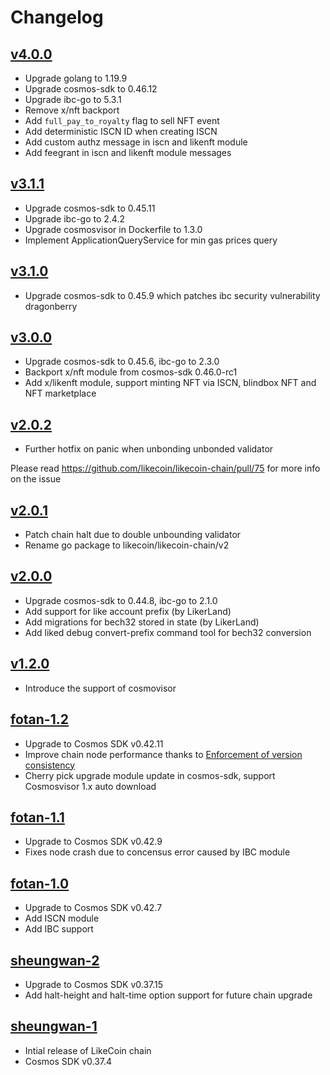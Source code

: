 # Changelog

## [v4.0.0](https://github.com/likecoin/likecoin-chain/releases/v4.0.0)

- Upgrade golang to 1.19.9
- Upgrade cosmos-sdk to 0.46.12
- Upgrade ibc-go to 5.3.1
- Remove x/nft backport
- Add `full_pay_to_royalty` flag to sell NFT event
- Add deterministic ISCN ID when creating ISCN
- Add custom authz message in iscn and likenft module
- Add feegrant in iscn and likenft module messages

## [v3.1.1](https://github.com/likecoin/likecoin-chain/releases/v3.1.1)

- Upgrade cosmos-sdk to 0.45.11
- Upgrade ibc-go to 2.4.2
- Upgrade cosmosvisor in Dockerfile to 1.3.0
- Implement ApplicationQueryService for min gas prices query

## [v3.1.0](https://github.com/likecoin/likecoin-chain/releases/v3.1.0)

- Upgrade cosmos-sdk to 0.45.9 which patches ibc security vulnerability dragonberry

## [v3.0.0](https://github.com/likecoin/likecoin-chain/releases/v3.0.0)

- Upgrade cosmos-sdk to 0.45.6, ibc-go to 2.3.0
- Backport x/nft module from cosmos-sdk 0.46.0-rc1
- Add x/likenft module, support minting NFT via ISCN, blindbox NFT and NFT marketplace

## [v2.0.2](https://github.com/likecoin/likecoin-chain/releases/v2.0.2)

- Further hotfix on panic when unbonding unbonded validator

Please read https://github.com/likecoin/likecoin-chain/pull/75 for more info on the issue

## [v2.0.1](https://github.com/likecoin/likecoin-chain/releases/v2.0.1)

- Patch chain halt due to double unbounding validator
- Rename go package to likecoin/likecoin-chain/v2

## [v2.0.0](https://github.com/likecoin/likecoin-chain/releases/v2.0.0)

- Upgrade cosmos-sdk to 0.44.8, ibc-go to 2.1.0
- Add support for like account prefix (by LikerLand)
- Add migrations for bech32 stored in state (by LikerLand)
- Add liked debug convert-prefix command tool for bech32 conversion

## [v1.2.0](https://github.com/likecoin/likecoin-chain/releases/v1.2.0)

- Introduce the support of cosmovisor

## [fotan-1.2](https://github.com/likecoin/likecoin-chain/releases/fotan-1.2)
- Upgrade to Cosmos SDK v0.42.11
- Improve chain node performance thanks to [Enforcement of version consistency](https://github.com/likecoin/likecoin-chain/pull/39)
- Cherry pick upgrade module update in cosmos-sdk, support Cosmosvisor 1.x auto download

## [fotan-1.1](https://github.com/likecoin/likecoin-chain/releases/fotan-1.1)
- Upgrade to Cosmos SDK v0.42.9
- Fixes node crash due to concensus error caused by IBC module

## [fotan-1.0](https://github.com/likecoin/likecoin-chain/releases/fotan-1.0)
- Upgrade to Cosmos SDK v0.42.7
- Add ISCN module
- Add IBC support

## [sheungwan-2](https://github.com/likecoin/likecoin-chain/releases/sheungwan-2)
- Upgrade to Cosmos SDK v0.37.15
- Add halt-height and halt-time option support for future chain upgrade

## [sheungwan-1](https://github.com/likecoin/likecoin-chain/releases/sheungwan-1)
- Intial release of LikeCoin chain
- Cosmos SDK v0.37.4
